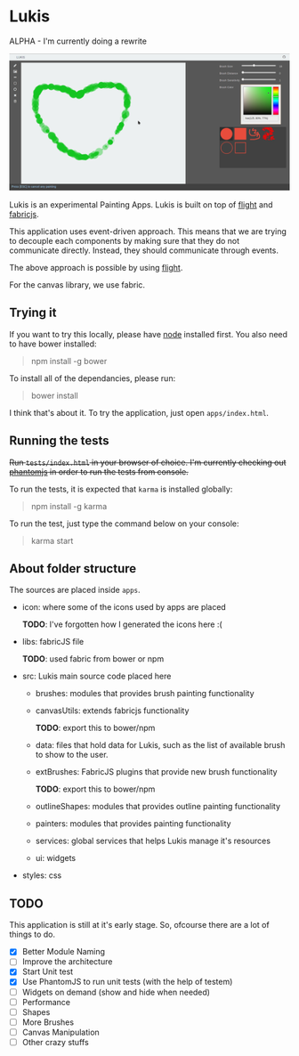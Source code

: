 # Lukis

ALPHA - I'm currently doing a rewrite

![](pics/lukis.png)

Lukis is an experimental Painting Apps. Lukis is built on top of [flight](http://twitter.github.io/flight/) and [fabricjs](fabricjs.com).

This application uses event-driven approach. This means that we are trying to decouple each components by making sure that they do not communicate directly. Instead, they should communicate through events.

The above approach is possible by using [flight](http://twitter.github.io/flight/).

For the canvas library, we use fabric.

## Trying it

If you want to try this locally, please have [node](http://nodejs.org/) installed first. You also need to have bower installed:

> npm install -g bower

To install all of the dependancies, please run:

> bower install

I think that's about it. To try the application, just open `apps/index.html`.

## Running the tests

<del>Run `tests/index.html` in your browser of choice. I'm currently checking out [phantomjs](http://phantomjs.org) in order to run the tests from console.</del>

To run the tests, it is expected that `karma` is installed globally:

> npm install -g karma

To run the test, just type the command below on your console:

> karma start

## About folder structure

The sources are placed inside `apps`.

- icon: where some of the icons used by apps are placed

  **TODO**: I've forgotten how I generated the icons here :(

- libs: fabricJS file

  **TODO**: used fabric from bower or npm

- src: Lukis main source code placed here
    
  - brushes: modules that provides brush painting functionality
  - canvasUtils: extends fabricjs functionality

    **TODO**: export this to bower/npm

  - data: files that hold data for Lukis, such as the list of available brush to show to the user.
  - extBrushes: FabricJS plugins that provide new brush functionality

    **TODO**: export this to bower/npm

  - outlineShapes: modules that provides outline painting functionality
  - painters: modules that provides painting functionality
  - services: global services that helps Lukis manage it's resources
  - ui: widgets

- styles: css

## TODO

This application is still at it's early stage. So, ofcourse there are a lot of things to do.

- [x] Better Module Naming
- [ ] Improve the architecture
- [x] Start Unit test
- [x] Use PhantomJS to run unit tests (with the help of testem)
- [ ] Widgets on demand (show and hide when needed)
- [ ] Performance
- [ ] Shapes
- [ ] More Brushes
- [ ] Canvas Manipulation
- [ ] Other crazy stuffs